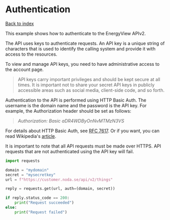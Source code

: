 # Authentication

[Back to index](/index.html)

This example shows how to authenticate to the EnergyView APIv2.

The API uses keys to authenticate requests. An API key is a unique string of characters that is used to identify the calling system and provide it with access to the resources.

To view and manage API keys, you need to have administrative access to the account page.

> API keys carry important privileges and should be kept secure at all times. It is important not to share your secret API keys in publicly accessible areas such as social media, client-side code, and so forth.

Authentication to the API is performed using HTTP Basic Auth. The username is the domain name and the password is the API key. For example, the Authorization header should be set as follows:

> *Authorization: Basic aDR4WDByOnNvMTMzN3VS*

For details about HTTP Basic Auth, see [RFC 7617](https://tools.ietf.org/html/rfc7617). Or if you want, you can read Wikipedia's [article](https://en.wikipedia.org/wiki/Basic_access_authentication#Client_side).

It is important to note that all API requests must be made over HTTPS. API requests that are not authenticated using the API key will fail.

```python
import requests

domain = "mydomain"
secret = "mysecretkey"
url = f"https://customer.noda.se/api/v2/things"

reply = requests.get(url, auth=(domain, secret))

if reply.status_code == 200:
    print("Request succeeded")
else:
    print("Request failed")
```
